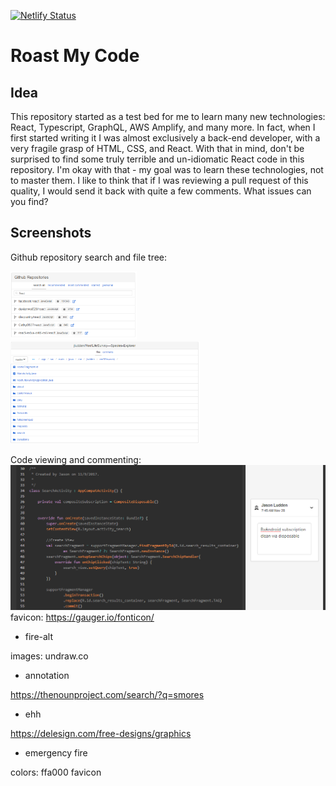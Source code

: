 [![Netlify Status](https://api.netlify.com/api/v1/badges/82659b9c-1bae-4c53-8a1f-39480988a17f/deploy-status)](https://app.netlify.com/sites/hopeful-poincare-0804e3/deploys)

# Roast My Code

## Idea
This repository started as a test bed for me to learn many new technologies: React, Typescript, GraphQL, AWS Amplify, and many more. In fact, when I first started writing it I was almost exclusively a back-end developer, with a very fragile grasp of HTML, CSS, and React. With that in mind, don't be surprised to find some truly terrible and un-idiomatic React code in this repository. I'm okay with that - my goal was to learn these technologies, not to master them. I like to think that if I was reviewing a pull request of this quality, I would send it back with quite a few comments. What issues can you find?

## Screenshots

Github repository search and file tree:

<img src="screenshots/rmc_github_search.png" width="40%">
<img src="screenshots/rmc_github_repo_tree.png" width="60%">

Code viewing and commenting:
<img src="screenshots/rmc_code_review.png" with="90%">
favicon:
https://gauger.io/fonticon/
 * fire-alt

images:
undraw.co
 * annotation

https://thenounproject.com/search/?q=smores
 * ehh

https://delesign.com/free-designs/graphics
 * emergency fire

colors:
ffa000 favicon